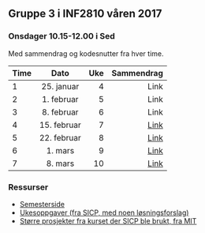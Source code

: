 ## Gruppe 3 i INF2810 våren 2017

### Onsdager 10.15-12.00 i Sed

Med sammendrag og kodesnutter fra hver time.

| Time      | Dato          | Uke   | Sammendrag  |
| --------- |:-------------:|------:|------------:|
| 1         | 25. januar    | 4     | Link
| 2         | 1. februar    | 5     | Link
| 3         | 8. februar    | 6     | Link
| 4         | 15. februar   | 7     | [Link](04)
| 5         | 22. februar   | 8     | [Link](05)
| 6         | 1. mars       | 9     | [Link](06)
| 7         | 8. mars       | 10     | [Link](07)


### Ressurser

- [Semesterside](http://www.uio.no/studier/emner/matnat/ifi/INF2810/v17/index.html)
- [Ukesoppgaver (fra SICP, med noen løsningsforslag)](http://folk.uio.no/esbenss/inf2810/gruppelaererenes-side.html)
- [Større prosjekter fra kurset der SICP ble brukt, fra MIT](https://ocw.mit.edu/courses/electrical-engineering-and-computer-science/6-001-structure-and-interpretation-of-computer-programs-spring-2005/projects/)

